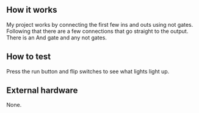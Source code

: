 <!---

This file is used to generate your project datasheet. Please fill in the information below and delete any unused
sections.

You can also include images in this folder and reference them in the markdown. Each image must be less than
512 kb in size, and the combined size of all images must be less than 1 MB.
-->

## How it works

My project works by connecting the first few ins and outs using not gates. Following that there are a few connections that go straight to the output. There is an And gate and any not gates. 

## How to test

Press the run button and flip switches to see what lights light up.

## External hardware

None.
